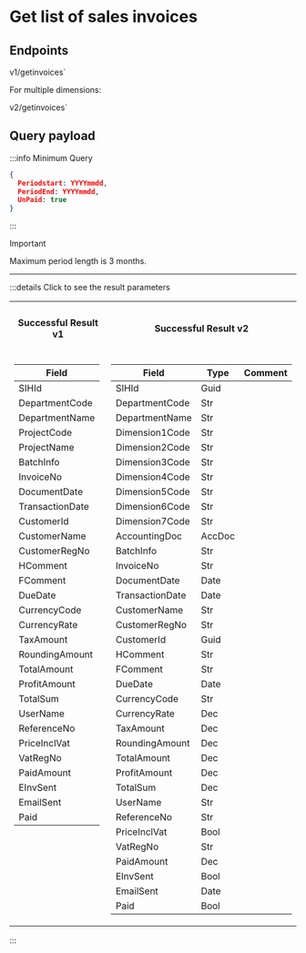# Get list of sales invoices

## Endpoints

<!--@include: @/dist/md/api_url.md-->v1/getinvoices`

For multiple dimensions:

<!--@include: @/dist/md/api_url.md-->v2/getinvoices`

## Query payload

:::info Minimum Query
```json
{ 
  Periodstart: YYYYmmdd, 
  PeriodEnd: YYYYmmdd,
  UnPaid: true 
}
```
:::

> [!IMPORTANT]
> Maximum period length is 3 months.
---
:::details Click to see the result parameters
<table>
<tr><th><h4>Successful Result v1</h4></th><th><h4>Successful Result v2</h4></th></tr>
<tr><td style="vertical-align: top;">

|Field|
|-----|
|SIHId|
|DepartmentCode|
|DepartmentName|
|ProjectCode|
|ProjectName|
|BatchInfo|
|InvoiceNo|
|DocumentDate|
|TransactionDate|
|CustomerId|
|CustomerName|
|CustomerRegNo|
|HComment|
|FComment|
|DueDate|
|CurrencyCode|
|CurrencyRate|
|TaxAmount|
|RoundingAmount|
|TotalAmount|
|ProfitAmount|
|TotalSum|
|UserName|
|ReferenceNo|
|PriceInclVat|
|VatRegNo|
|PaidAmount|
|EInvSent|
|EmailSent|
|Paid|

</td><td style="vertical-align: top;">

| Field            | Type    | Comment         |
|------------------|---------|-----------------|
| SIHId            | Guid    |                 |
| DepartmentCode   | Str     |                 |
| DepartmentName   | Str     |                 |
| Dimension1Code   | Str     |                 |
| Dimension2Code   | Str     |                 |
| Dimension3Code   | Str     |                 |
| Dimension4Code   | Str     |                 |
| Dimension5Code   | Str     |                 |
| Dimension6Code   | Str     |                 |
| Dimension7Code   | Str     |                 |
| AccountingDoc    | AccDoc  |                 |
| BatchInfo        | Str     |                 |
| InvoiceNo        | Str     |                 |
| DocumentDate     | Date    |                 |
| TransactionDate  | Date    |                 |
| CustomerName     | Str     |                 |
| CustomerRegNo    | Str     |                 |
| CustomerId       | Guid    |                 |
| HComment         | Str     |                 |
| FComment         | Str     |                 |
| DueDate          | Date    |                 |
| CurrencyCode     | Str     |                 |
| CurrencyRate     | Dec     |                 |
| TaxAmount        | Dec     |                 |
| RoundingAmount   | Dec     |                 |
| TotalAmount      | Dec     |                 |
| ProfitAmount     | Dec     |                 |
| TotalSum         | Dec     |                 |
| UserName         | Str     |                 |
| ReferenceNo      | Str     |                 |
| PriceInclVat     | Bool    |                 |
| VatRegNo         | Str     |                 |
| PaidAmount       | Dec     |                 |
| EInvSent         | Bool    |                 |
| EmailSent        | Date    |                 |
| Paid             | Bool    |                 |

</td></tr> </table>
:::
